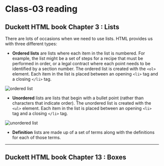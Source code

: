 # Class-03 reading

## Duckett HTML book Chapter 3 : Lists

There are lots of occasions when we need to use lists. HTML provides us with three different types:

* **Ordered lists** are lists where each item in the list is numbered. For example, the list might be a set of steps for a recipe that must be performed in order, or a legal contract where each point needs to be identified by a section number. 
The ordered list is created with the `<ol>` element.
Each item in the list is placed between an opening `<li>` tag and a closing `</li>` tag.

![ordered list](https://www.dummies.com/wp-content/uploads/412155.image0.jpg)
* **Unordered** lists are lists that begin with a bullet point (rather than characters that indicate order).
The unordered list is created with the `<ul>` element.
Each item in the list is placed between an opening `<li>` tag and a closing `</li>` tag.

![unordered list](https://codebridgeplus.com/wp-content/uploads/unordered-list-after-screenshot.png)


* **Definition** lists are made up of a set of terms along with the definitions for each of those terms.

----

## Duckett HTML book Chapter 13 : Boxes


